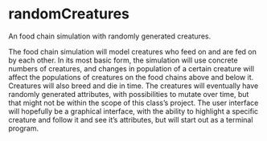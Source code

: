 # randomCreatures
An food chain simulation with randomly generated creatures.

The food chain simulation will model creatures who feed on and are fed on by each other.
In its most basic form, the simulation will use concrete numbers of creatures, and changes
in population of a certain creature will affect the populations of creatures on the food chains
above and below it.  Creatures will also breed and die in time.  The creatures will eventually
have randomly generated attributes, with possibilities to mutate over time, but that might not
be within the scope of this class’s project.  The user interface will hopefully be a graphical
interface, with the ability to highlight a specific creature and follow it and see it’s
attributes, but will start out as a terminal program.
